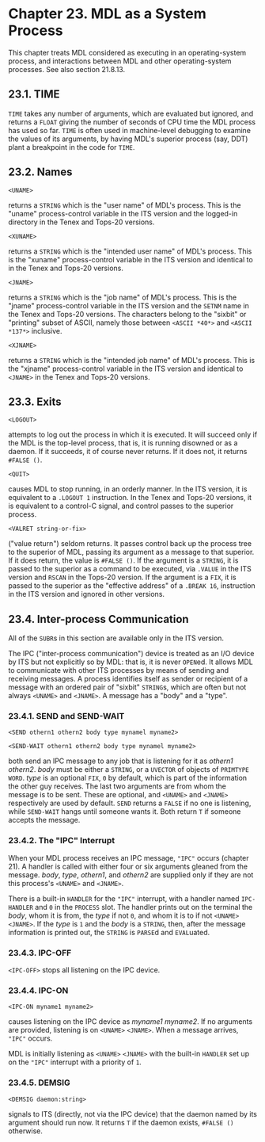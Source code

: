 # Chapter 23. MDL as a System Process

This chapter treats MDL considered as executing in an
operating-system process, and interactions between MDL and other
operating-system processes. See also section 21.8.13.

## 23.1. TIME

`TIME` takes any number of arguments, which are evaluated but
ignored, and returns a `FLOAT` giving the number of seconds of CPU
time the MDL process has used so far. `TIME` is often used in
machine-level debugging to examine the values of its arguments, by
having MDL's superior process (say, DDT) plant a breakpoint in the
code for `TIME`.

## 23.2. Names

    <UNAME>

returns a `STRING` which is the "user name" of MDL's process. This is
the "uname" process-control variable in the ITS version and the
logged-in directory in the Tenex and Tops-20 versions.

    <XUNAME>

returns a `STRING` which is the "intended user name" of MDL's
process. This is the "xuname" process-control variable in the ITS
version and identical to <UNAME> in the Tenex and Tops-20 versions.

    <JNAME>

returns a `STRING` which is the "job name" of MDL's process. This is
the "jname" process-control variable in the ITS version and the
`SETNM` name in the Tenex and Tops-20 versions. The characters belong
to the "sixbit" or "printing" subset of ASCII, namely those between
`<ASCII *40*>` and `<ASCII *137*>` inclusive.

    <XJNAME>

returns a `STRING` which is the "intended job name" of MDL's process.
This is the "xjname" process-control variable in the ITS version and
identical to `<JNAME>` in the Tenex and Tops-20 versions.

## 23.3. Exits

    <LOGOUT>

attempts to log out the process in which it is executed. It will
succeed only if the MDL is the top-level process, that is, it is
running disowned or as a daemon. If it succeeds, it of course never
returns. If it does not, it returns `#FALSE ()`.

    <QUIT>

causes MDL to stop running, in an orderly manner. In the ITS version,
it is equivalent to a `.LOGOUT 1` instruction. In the Tenex and
Tops-20 versions, it is equivalent to a control-C signal, and control
passes to the superior process.

    <VALRET string-or-fix>

("value return") seldom returns. It passes control back up the
process tree to the superior of MDL, passing its argument as a
message to that superior. If it does return, the value is `#FALSE
()`. If the argument is a `STRING`, it is passed to the superior as a
command to be executed, via `.VALUE` in the ITS version and `RSCAN`
in the Tops-20 version. If the argument is a `FIX`, it is passed to
the superior as the "effective address" of a `.BREAK 16`, instruction
in the ITS version and ignored in other versions.

## 23.4. Inter-process Communication

All of the `SUBR`s in this section are available only in the ITS
version.

The IPC ("inter-process communication") device is treated as an I/O
device by ITS but not explicitly so by MDL: that is, it is never
`OPEN`ed. It allows MDL to communicate with other ITS processes by
means of sending and receiving messages. A process identifies itself
as sender or recipient of a message with an ordered pair of "sixbit"
`STRING`s, which are often but not always `<UNAME>` and `<JNAME>`. A
message has a "body" and a "type".

### 23.4.1. SEND and SEND-WAIT

    <SEND othern1 othern2 body type mynamel myname2>

    <SEND-WAIT othern1 othern2 body type mynamel myname2>

both send an IPC message to any job that is listening for it as
*othern1* *othern2*. *body* must be either a `STRING`, or a `UVECTOR`
of objects of `PRIMTYPE` `WORD`. *type* is an optional `FIX`, `0` by
default, which is part of the information the other guy receives. The
last two arguments are from whom the message is to be sent. These are
optional, and `<UNAME>` and `<JNAME>` respectively are used by
default. `SEND` returns a `FALSE` if no one is listening, while
`SEND-WAIT` hangs until someone wants it. Both return `T` if someone
accepts the message.

### 23.4.2. The "IPC" Interrupt

When your MDL process receives an IPC message, `"IPC"` occurs
(chapter 21). A handler is called with either four or six arguments
gleaned from the message. *body*, *type*, *othern1*, and *othern2*
are supplied only if they are not this process's `<UNAME>` and
`<JNAME>`.

There is a built-in `HANDLER` for the `"IPC"` interrupt, with a
handler named `IPC-HANDLER` and `0` in the `PROCESS` slot. The
handler prints out on the terminal the *body*, whom it is from, the
*type* if not `0`, and whom it is to if not `<UNAME>` `<JNAME>`. If
the *type* is `1` and the *body* is a `STRING`, then, after the
message information is printed out, the `STRING` is `PARSE`d and
`EVAL`uated.

### 23.4.3. IPC-OFF

`<IPC-OFF>` stops all listening on the IPC device.

### 23.4.4. IPC-ON

    <IPC-ON myname1 myname2>

causes listening on the IPC device as *myname1* *myname2*. If no
arguments are provided, listening is on `<UNAME>` `<JNAME>`. When a
message arrives, `"IPC"` occurs.

MDL is initially listening as `<UNAME>` `<JNAME>` with the built-in
`HANDLER` set up on the `"IPC"` interrupt with a priority of `1`.

### 23.4.5. DEMSIG

    <DEMSIG daemon:string>

signals to ITS (directly, not via the IPC device) that the daemon
named by its argument should run now. It returns `T` if the daemon
exists, `#FALSE ()` otherwise.